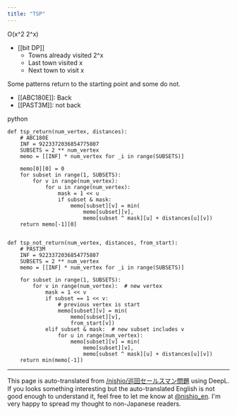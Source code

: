 ```yaml
---
title: "TSP"
---
```


O(x^2 2^x)
- [[bit DP]]
    - Towns already visited 2^x
    - Last town visited x
    - Next town to visit x

Some patterns return to the starting point and some do not.
- [[ABC180E]]: Back
- [[PAST3M]]: not back

python

```
def tsp_return(num_vertex, distances):
    # ABC180E
    INF = 9223372036854775807
    SUBSETS = 2 ** num_vertex
    memo = [[INF] * num_vertex for _i in range(SUBSETS)]

    memo[0][0] = 0
    for subset in range(1, SUBSETS):
        for v in range(num_vertex):
            for u in range(num_vertex):
                mask = 1 << u
                if subset & mask:
                    memo[subset][v] = min(
                        memo[subset][v],
                        memo[subset ^ mask][u] + distances[u][v])
    return memo[-1][0]


def tsp_not_return(num_vertex, distances, from_start):
    # PAST3M
    INF = 9223372036854775807
    SUBSETS = 2 ** num_vertex
    memo = [[INF] * num_vertex for _i in range(SUBSETS)]

    for subset in range(1, SUBSETS):
        for v in range(num_vertex):  # new vertex
            mask = 1 << v
            if subset == 1 << v:
                # previous vertex is start
                memo[subset][v] = min(
                    memo[subset][v],
                    from_start[v])
            elif subset & mask:  # new subset includes v
                for u in range(num_vertex):
                    memo[subset][v] = min(
                        memo[subset][v],
                        memo[subset ^ mask][u] + distances[u][v])
    return min(memo[-1])
```



---
This page is auto-translated from [/nishio/巡回セールスマン問題](https://scrapbox.io/nishio/巡回セールスマン問題) using DeepL. If you looks something interesting but the auto-translated English is not good enough to understand it, feel free to let me know at [@nishio_en](https://twitter.com/nishio_en). I'm very happy to spread my thought to non-Japanese readers.